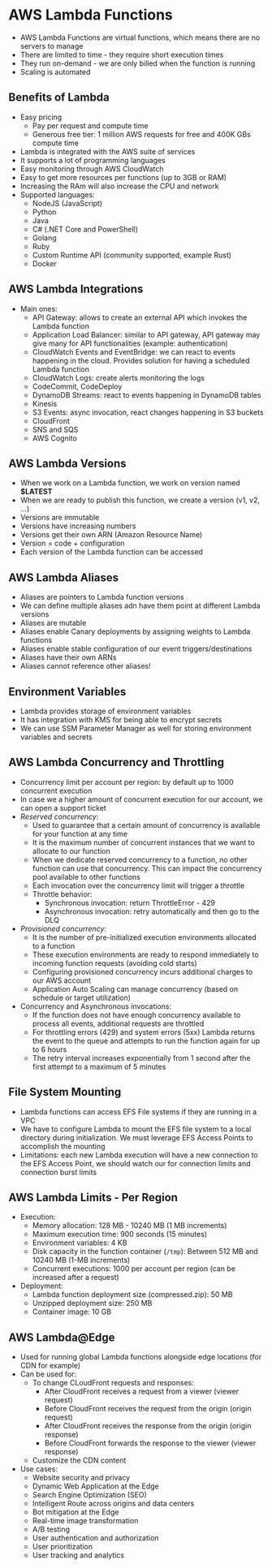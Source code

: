 # AWS Lambda Functions

- AWS Lambda Functions are virtual functions, which means there are no servers to manage
- There are limited to time - they require short execution times
- They run on-demand - we are only billed when the function is running
- Scaling is automated

## Benefits of Lambda

- Easy pricing
    - Pay per request and compute time
    - Generous free tier: 1 million AWS requests for free and 400K GBs compute time
- Lambda is integrated with the AWS suite of services
- It supports a lot of programming languages
- Easy monitoring through AWS CloudWatch
- Easy to get more resources per functions (up to 3GB or RAM)
- Increasing the RAm will also increase the CPU and network
- Supported languages:
    - NodeJS (JavaScript)
    - Python
    - Java
    - C# (.NET Core and PowerShell)
    - Golang
    - Ruby
    - Custom Runtime API (community supported, example Rust)
    - Docker

## AWS Lambda Integrations

- Main ones:
    - API Gateway: allows to create an external API which invokes the Lambda function
    - Application Load Balancer: similar to API gateway, API gateway may give many for API functionalities (example: authentication)
    - CloudWatch Events and EventBridge: we can react to events happening in the cloud. Provides solution for having a scheduled Lambda function
    - CloudWatch Logs: create alerts monitoring the logs
    - CodeCommit, CodeDeploy
    - DynamoDB Streams: react to events happening in DynamoDB tables
    - Kinesis
    - S3 Events: async invocation, react changes happening in S3 buckets
    - CloudFront
    - SNS and SQS
    - AWS Cognito

## AWS Lambda Versions

- When we work on a Lambda function, we work on version named **$LATEST**
- When we are ready to publish this function, we create a version (v1, v2, ...)
- Versions are immutable
- Versions have increasing numbers
- Versions get their own ARN (Amazon Resource Name)
- Version = code + configuration
- Each version of the Lambda function can be accessed

## AWS Lambda Aliases

- Aliases are pointers to Lambda function versions
- We can define multiple aliases adn have them point at different Lambda versions
- Aliases are mutable
- Aliases enable Canary deployments by assigning weights to Lambda functions
- Aliases enable stable configuration of our event triggers/destinations
- Aliases have their own ARNs
- Aliases cannot reference other aliases!

## Environment Variables

- Lambda provides storage of environment variables
- It has integration with KMS for being able to encrypt secrets
- We can use SSM Parameter Manager as well for storing environment variables and secrets

## AWS Lambda Concurrency and Throttling

- Concurrency limit per account per region: by default up to 1000 concurrent execution
- In case we a higher amount of concurrent execution for our account, we can open a support ticket
- *Reserved concurrency*: 
    - Used to guarantee that a certain amount of concurrency is available for your function at any time
    - It is the maximum number of concurrent instances that we want to allocate to our function
    - When we dedicate reserved concurrency to a function, no other function can use that concurrency. This can impact the concurrency pool available to other functions
    - Each invocation over the concurrency limit will trigger a throttle
    - Throttle behavior:
        - Synchronous invocation: return ThrottleError - 429
        - Asynchronous invocation: retry automatically and then go to the DLQ
- *Provisioned concurrency*:
    - It is the number of pre-initialized execution environments allocated to a function
    - These execution environments are ready to respond immediately to incoming function requests (avoiding cold starts)
    - Configuring provisioned concurrency incurs additional charges to our AWS account
    - Application Auto Scaling can manage concurrency (based on schedule or target utilization)
- Concurrency and Asynchronous invocations:
    - If the function does not have enough concurrency available to process all events, additional requests are throttled
    - For throttling errors (429) and system errors (5xx) Lambda returns the event to the queue and attempts to run the function again for up to 6 hours 
    - The retry interval increases exponentially from 1 second after the first attempt to a maximum of 5 minutes

## File System Mounting

- Lambda functions can access EFS File systems if they are running in a VPC
- We have to configure Lambda to mount the EFS file system to a local directory during initialization. We must leverage EFS Access Points to accomplish the mounting
- Limitations: each new Lambda execution will have a new connection to the EFS Access Point, we should watch our for connection limits and connection burst limits

## AWS Lambda Limits - Per Region

- Execution:
    - Memory allocation: 128 MB - 10240 MB (1 MB increments)
    - Maximum execution time: 900 seconds (15 minutes)
    - Environment variables: 4 KB
    - Disk capacity in the function container (`/tmp`): Between 512 MB and 10240 MB (1-MB increments)
    - Concurrent executions: 1000 per account per region (can be increased after a request)
- Deployment:
    - Lambda function deployment size (compressed.zip): 50 MB
    - Unzipped deployment size: 250 MB
    - Container image: 10 GB

## AWS Lambda@Edge

- Used for running global Lambda functions alongside edge locations (for CDN for example)
- Can be used for:
    - To change CLoudFront requests and responses:
        - After CloudFront receives a request from a  viewer (viewer request)
        - Before CloudFront receives the request from the origin (origin request)
        - After CloudFront receives the response from the origin (origin response)
        - Before CloudFront forwards the response to the viewer (viewer response)
    - Customize the CDN content
- Use cases:
    - Website security and privacy
    - Dynamic Web Application at the Edge
    - Search Engine Optimization (SEO)
    - Intelligent Route across origins and data centers
    - Bot mitigation at the Edge
    - Real-time image transformation
    - A/B testing
    - User authentication and authorization
    - User prioritization
    - User tracking and analytics